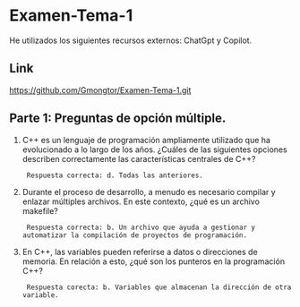 # Examen-Tema-1
He utilizados los siguientes recursos externos: ChatGpt y Copilot.
## Link
https://github.com/Gmongtor/Examen-Tema-1.git
## Parte 1: Preguntas de opción múltiple.
1. C++ es un lenguaje de programación ampliamente utilizado que ha evolucionado a lo largo de los años. ¿Cuáles de las siguientes opciones describen correctamente las características centrales de C++?

        Respuesta correcta: d. Todas las anteriores.
2. Durante el proceso de desarrollo, a menudo es necesario compilar y enlazar múltiples archivos. En este contexto, ¿qué es un archivo makefile?

        Respuesta correcta: b. Un archivo que ayuda a gestionar y automatizar la compilación de proyectos de programación.
3. En C++, las variables pueden referirse a datos o direcciones de memoria. En relación a esto, ¿qué son los punteros en la programación C++?

        Respuesta corecta: b. Variables que almacenan la dirección de otra variable.
